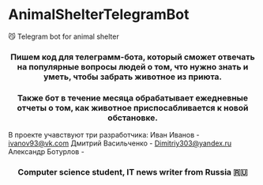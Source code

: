 # AnimalShelterTelegramBot
😼 Telegram bot for animal shelter
<h3 align="center">Пишем код для телеграмм-бота, который сможет отвечать на популярные вопросы людей о том, что нужно знать и уметь, чтобы забрать животное из приюта.</h3>
<h3 align="center">Также бот в течение месяца обрабатывает ежедневные отчеты о том, как животное приспосабливается к новой обстановке.</h3>
 
 В проекте учавствуют три разработчика:
 Иван Иванов - ivanov93@vk.com
 Дмитрий Васильченко - Dimitriy303@yandex.ru
 Александр Ботурлов - 
<h3 align="center">Computer science student, IT news writer from Russia 🇷🇺</h3>
